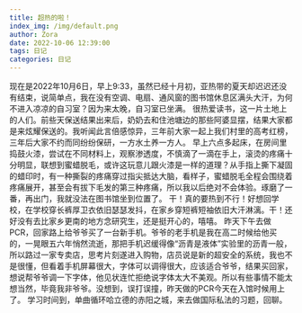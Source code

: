 ```yaml
---
title: 超热的啦！
index_img: /img/default.png
author: Zora
date: 2022-10-06 12:39:00
tags: 日记
categories: 日记
---
```



现在是2022年10月6日，早上9:33，虽然已经十月初，亚热带的夏天却迟迟还没有结束，说简单点，我在没有空调、电扇、通风窗的图书馆休息区满头大汗，为何不进入凉凉的自习室？因为来太晚，自习室已坐满。
很热爱读书，这一片土地上的人们。前些天保送结果出来后，奶奶去和住池塘边的那些阿婆显摆，结果大家都是来炫耀保送的。我听闻此言倍感惊异，三年前大家一起上我们村里的高考红榜，三年后大家不约而同纷纷保研，一方水土养一方人。
早上六点多起床，在房间里捣鼓火漆，尝试在不同材料上，观察渗透度，不慎滴了一滴在手上，滚烫的疼痛十分明显，联想到蜜蜡脱毛，或许这玩意儿跟火漆是一样的道理？从手指上撕下凝固的蜡印时，有一种撕裂的疼痛穿过指尖抵达大脑，看样子，蜜蜡脱毛全程会围绕着疼痛展开，甚至会有拔下毛发的第三种疼痛，所以我以后绝对不会体验。琢磨了一番，再出门，我就没法在图书馆坐到位置了。
干！真的要热到不行！好想回学校，在学校穿长裤厚卫衣依旧瑟瑟发抖，在家乡穿短裤短袖依旧大汗淋漓。干！还好没有去比家乡更南的地方念研究生，还是挺开心的，嘻嘻。
昨天下午去做PCR，回家路上给爷爷买了一台新手机。爷爷的老手机是我在高二时候给他买的，一晃眼五六年悄然流逝，那把手机迟缓得像“沥青是液体”实验里的沥青一般，所以路过一家专卖店，思考片刻遂进入购物，店员说是新的超安全的系统，我也不是很懂，但看着手机屏幕很大，字体可以调得很大，应该适合爷爷，结果买回家，想说帮爷爷调一下字体，他见状连忙拒绝说字体太大不美观。所以有些事情不能太想当然，毕竟我非爷爷。没想到，误打误撞，昨天做的PCR今天在入馆时候用上了。
学习时间到，单曲循环哈立德的赤阳之城，来去做国际私法的习题，回聊。

